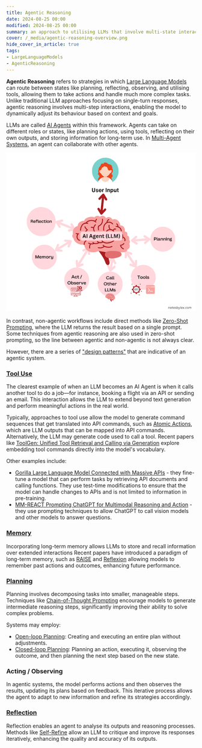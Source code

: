 ```yaml
---
title: Agentic Reasoning
date: 2024-08-25 00:00
modified: 2024-08-25 00:00
summary: an approach to utilising LLMs that involve multi-state interactions.
cover: /_media/agentic-reasoning-overview.png
hide_cover_in_article: true
tags:
- LargeLanguageModels
- AgenticReasoning
---
```


**Agentic Reasoning** refers to strategies in which [Large Language Models](large-language-models.md) can route between states like planning, reflecting, observing, and utilising tools, allowing them to take actions and handle much more complex tasks. Unlike traditional LLM approaches focusing on single-turn responses, agentic reasoning involves multi-step interactions, enabling the model to dynamically adjust its behaviour based on context and goals.

LLMs are called [AI Agents](ai-agents.md) within this framework. Agents can take on different roles or states, like planning actions, using tools, reflecting on their own outputs, and storing information for long-term use. In [Multi-Agent Systems](multi-agent-systems.md), an agent can collaborate with other agents.

![Agentic Reasoning Workflow Overview](../_media/agentic-reasoning-overview.png)

In contrast, non-agentic workflows include direct methods like [Zero-Shot Prompting](zero-shot-prompting.md), where the LLM returns the result based on a single prompt. Some techniques from agentic reasoning are also used in zero-shot prompting, so the line between agentic and non-agentic is not always clear.

However, there are a series of ["design patterns"](https://www.deeplearning.ai/the-batch/how-agents-can-improve-llm-performance) that are indicative of an agentic system.

### [Tool Use](tool-use.md)

The clearest example of when an LLM becomes an AI Agent is when it calls another tool to do a job—for instance, booking a flight via an API or sending an email. This interaction allows the LLM to extend beyond text generation and perform meaningful actions in the real world.

Typically, approaches to tool use allow the model to generate command sequences that get translated into API commands, such as [Atomic Actions](atomic-actions.md), which are LLM outputs that can be mapped into API commands. Alternatively, the LLM may generate code used to call a tool. Recent papers like [ToolGen: Unified Tool Retrieval and Calling via Generation](../../../permanent/toolgen-unified-tool-retrieval-and-calling-via-generation.md) explore embedding tool commands directly into the model's vocabulary.

Other examples include:

* [Gorilla Large Language Model Connected with Massive APIs](../../../permanent/gorilla-large-language-model-connected-with-massive-apis.md) - they fine-tune a model that can perform tasks by retrieving API documents and calling functions. They use test-time modifications to ensure that the model can handle changes to APIs and is not limited to information in pre-training.
* [MM-REACT Prompting ChatGPT for Multimodal Reasoning and Action](../../../permanent/mm-react-prompting-chatgpt-for-multimodal-reasoning-and-action.md) - they use prompting techniques to allow ChatGPT to call vision models and other models to answer questions.

### [Memory](memory.md)

Incorporating long-term memory allows LLMs to store and recall information over extended interactions Recent papers have introduced a paradigm of long-term memory, such as [RAISE](raise.md) and [Reflexion](reflexion.md) allowing models to remember past actions and outcomes, enhancing future performance.

### [Planning](planning.md)

Planning involves decomposing tasks into smaller, manageable steps. Techniques like [Chain-of-Thought Prompting](chain-of-thought-prompting.md) encourage models to generate intermediate reasoning steps, significantly improving their ability to solve complex problems.

Systems may employ:

* [Open-loop Planning](open-loop-planning.md): Creating and executing an entire plan without adjustments.
* [Closed-loop Planning](closed-loop-planning.md): Planning an action, executing it, observing the outcome, and then planning the next step based on the new state.

### Acting / Observing

In agentic systems, the model performs actions and then observes the results, updating its plans based on feedback. This iterative process allows the agent to adapt to new information and refine its strategies accordingly.

### [Reflection](reflection.md)

Reflection enables an agent to analyse its outputs and reasoning processes. Methods like [Self-Refine](self-refine.md) allow an LLM to critique and improve its responses iteratively, enhancing the quality and accuracy of its outputs.

